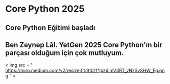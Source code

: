 # Core Python 2025

## Core Python Eğitimi başladı

## Ben Zeynep Lâl. YetGen 2025 Core Python'ın bir parçası olduğum için çok mutluyum.

< img src = " https://miro.medium.com/v2/resize:fit:910/1*jbz6ImV3RT_vNzSvSHW_Fg.png " >

